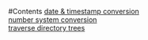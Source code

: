 #Contents
[date & timestamp conversion](time/howto.md)<br>
[number system conversion](num_conversion/howto.md)<br>
[traverse directory trees](traverse_dir/howto.md)<br>